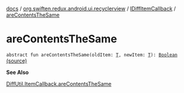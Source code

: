 [docs](../../index.md) / [org.swiften.redux.android.ui.recyclerview](../index.md) / [IDiffItemCallback](index.md) / [areContentsTheSame](./are-contents-the-same.md)

# areContentsTheSame

`abstract fun areContentsTheSame(oldItem: `[`T`](index.md#T)`, newItem: `[`T`](index.md#T)`): `[`Boolean`](https://kotlinlang.org/api/latest/jvm/stdlib/kotlin/-boolean/index.html) [(source)](https://github.com/protoman92/KotlinRedux/tree/master/android/android-recyclerview/src/main/java/org/swiften/redux/android/ui/recyclerview/DiffedAdapter.kt#L36)

**See Also**

[DiffUtil.ItemCallback.areContentsTheSame](#)

